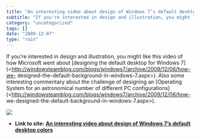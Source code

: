 ```yaml
---
title: "An interesting video about design of Windows 7’s default desktop colors"
subtitle: "If you're interested in design and illustration, you might like this video of"
category: "uncategorized"
tags: []
date: "2009-12-07"
type: "rain"
---
```

If you're interested in design and illustration, you might like this video of
how Microsoft went about [designing the default desktop for Windows
7](<http://windowsteamblog.com/blogs/windows7/archive/2009/12/06/how-we-
designed-the-default-background-in-windows-7.aspx>). Also some interesting
commentary about the challenge of designing an [Operating System for an
astronomical number of different PC
configurations](<http://windowsteamblog.com/blogs/windows7/archive/2009/12/06/how-
we-designed-the-default-background-in-windows-7.aspx>).

![](https://i0.wp.com/img.zemanta.com/pixy.gif?w=584)


* **Link to site:** **[An interesting video about design of Windows 7’s default desktop colors](None)**